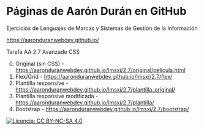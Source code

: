 # Páginas de Aarón Durán en GitHub
Ejercicios de Lenguajes de Marcas y Sistemas de Gestión de la Información

https://aaronduranwebdev.github.io/

Tarefa AA 2.7 Avanzado CSS

0. Original (sin CSS) - https://aaronduranwebdev.github.io/lmsxi/2.7/original/pelicula.html
1. Flex/Grid - https://aaronduranwebdev.github.io/lmsxi/2.7/flex/
2. Plantilla responsive - https://aaronduranwebdev.github.io/lmsxi/2.7/plantilla_original/
3. Plantilla responsive modificada - https://aaronduranwebdev.github.io/lmsxi/2.7/plantilla/
4. Bootstrap - https://aaronduranwebdev.github.io/lmsxi/2.7/bootstrap/

[![Licencia: CC BY-NC-SA 4.0](https://licensebuttons.net/l/by-nc-sa/4.0/80x15.png)](https://creativecommons.org/licenses/by-nc-sa/4.0/)
